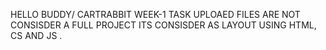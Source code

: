 HELLO BUDDY/
CARTRABBIT WEEK-1 TASK UPLOAED FILES ARE NOT CONSISDER A FULL PROJECT ITS CONSISDER AS LAYOUT USING HTML, CS AND JS .
